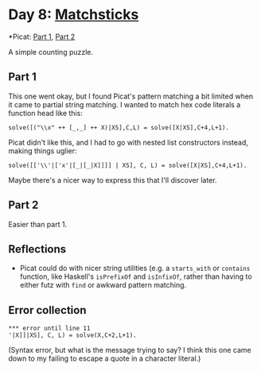 # Day 8: [Matchsticks](https://adventofcode.com/2015/day/8)
*Picat: [Part 1](https://github.com/DestyNova/advent_of_code_2015/blob/main/day8/part1.pi), [Part 2](https://github.com/DestyNova/advent_of_code_2015/blob/main/day8/part2.pi)

A simple counting puzzle.

## Part 1

This one went okay, but I found Picat's pattern matching a bit limited when it came to partial string matching. I wanted to match hex code literals a function head like this:

```picat
solve([("\\x" ++ [_,_] ++ X)|XS],C,L) = solve([X|XS],C+4,L+1).
```

Picat didn't like this, and I had to go with nested list constructors instead, making things uglier:

```picat
solve([['\\'|['x'|[_|[_|X]]]] | XS], C, L) = solve([X|XS],C+4,L+1).
```

Maybe there's a nicer way to express this that I'll discover later.

## Part 2

Easier than part 1.

## Reflections

* Picat could do with nicer string utilities (e.g. a `starts_with` or `contains` function, like Haskell's `isPrefixOf` and `isInfixOf`, rather than having to either futz with `find` or awkward pattern matching.

## Error collection

```
*** error until line 11
'|X]]|XS], C, L) = solve(X,C+2,L+1).
```

(Syntax error, but what is the message trying to say? I think this one came down to my failing to escape a quote in a character literal.)
